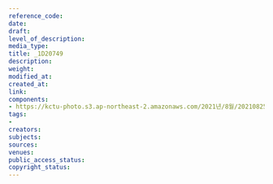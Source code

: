 ```yaml
---
reference_code: 
date: 
draft: 
level_of_description: 
media_type: 
title: _1D20749
description: 
weight: 
modified_at: 
created_at: 
link: 
components:
- https://kctu-photo.s3.ap-northeast-2.amazonaws.com/2021년/8월/20210825_하반기+총파업+대장정_대구/_1D20749.jpg
tags:
- 
creators: 
subjects: 
sources: 
venues: 
public_access_status: 
copyright_status: 
---
```

